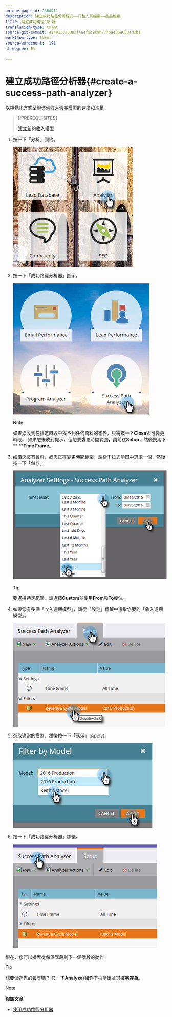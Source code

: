 ```yaml
---
unique-page-id: 2360411
description: 建立成功路徑分析程式——行銷人員檔案——產品檔案
title: 建立成功路徑分析器
translation-type: tm+mt
source-git-commit: e149133a5383faaef5e9c9b7775ae36e633ed7b1
workflow-type: tm+mt
source-wordcount: '191'
ht-degree: 0%

---
```



# 建立成功路徑分析器{#create-a-success-path-analyzer}

以視覺化方式呈現透過[收入週期模型](http://docs.marketo.com/display/docs/revenue+cycle+analytics)的速度和流量。

>[!PREREQUISITES]
>
>[建立新的收入模型](create-a-new-revenue-model.md)

1. 按一下「分析」圖格。

   ![](assets/one.png)

1. 按一下「成功路徑分析器」圖示。

   ![](assets/two.png)

   >[!NOTE]
   >
   >如果您收到在指定時段中找不到任何資料的警告，只需按一下&#x200B;**Close**&#x200B;即可變更時段。 如果您未收到提示，但想要變更時間範圍，請前往&#x200B;**Setup**，然後按兩下** ****Time Frame**。

1. 如果您沒有資料，或您正在變更時間範圍，請從下拉式清單中選取一個，然後按一下「儲存」。

   ![](assets/timeframe.png)

   >[!TIP]
   >
   >要選擇特定範圍，請選擇&#x200B;**Custom**&#x200B;並使用&#x200B;**From**&#x200B;和&#x200B;**To**&#x200B;欄位。

1. 如果您有多個「收入週期模型」，請從「設定」標籤中選取您要的「收入週期模型」。

   ![](assets/four.png)

1. 選取適當的模型，然後按一下「應用」(Apply)。

   ![](assets/five.png)

1. 按一下「成功路徑分析器」標籤。

   ![](assets/success-tab.png)

現在，您可以探索從每個階段到下一個階段的動作！

>[!TIP]
>
>想要儲存您的報表嗎？ 按一下&#x200B;**Analyzer操作**&#x200B;下拉清單並選擇&#x200B;**另存為**。

>[!NOTE]
>
>**相關文章**
>
>* [使用成功路徑分析器](using-the-success-path-analyzer.md)

>



